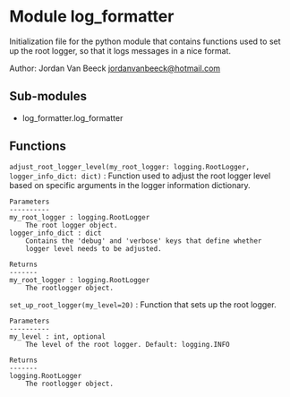 Module log_formatter
====================
Initialization file for the python module that contains functions used to set up the root logger, so that it logs messages in a nice format.

Author: Jordan Van Beeck <jordanvanbeeck@hotmail.com>

Sub-modules
-----------
* log_formatter.log_formatter

Functions
---------

    
`adjust_root_logger_level(my_root_logger: logging.RootLogger, logger_info_dict: dict)`
:   Function used to adjust the root logger level based on
    specific arguments in the logger information dictionary.
    
    Parameters
    ----------
    my_root_logger : logging.RootLogger
        The root logger object.
    logger_info_dict : dict
        Contains the 'debug' and 'verbose' keys that define whether
        logger level needs to be adjusted.
    
    Returns
    -------
    my_root_logger : logging.RootLogger
        The rootlogger object.

    
`set_up_root_logger(my_level=20)`
:   Function that sets up the root logger.
    
    Parameters
    ----------
    my_level : int, optional
        The level of the root logger. Default: logging.INFO
    
    Returns
    -------
    logging.RootLogger
        The rootlogger object.
